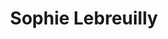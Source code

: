 ---
title: "Sophie Lebreuilly"
url: /boulogne-sur-mer/sophie-lebreuilly-place-emile-senechal/
shop: boulangerie
---
